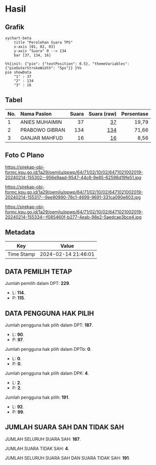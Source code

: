 # Hasil

## Grafik

```mermaid
xychart-beta
    title "Perolehan Suara TPS"
    x-axis [01, 02, 03]
    y-axis "Suara" 0 --> 134
    bar [37, 134, 16]
```

```mermaid
%%{init: {"pie": {"textPosition": 0.5}, "themeVariables": {"pieOuterStrokeWidth": "5px"}} }%%
pie showData
    "1" : 37
    "2" : 134
    "3" : 16
```

## Tabel

| No. | Nama Paslon    | Suara | Suara (raw) | Persentase |
|:--- |:-------------- | -----:| -----------:| ----------:|
| 1   | ANIES MUHAIMIN | 37    | [37][p-1]   | 19,79      |
| 2   | PRABOWO GIBRAN | 134   | [134][p-2]  | 71,66      |
| 3   | GANJAR MAHFUD  | 16    | [16][p-3]   | 8,56       |


[p-1]: https://github.com/gigit-pemilu/pemilu-2024-64-kalimantan-timur/blob/main/pilpres/hitung-suara/sub/64-kalimantan-timur/sub/71-kota-balikpapan/sub/02-balikpapan-barat/sub/1002-baru-tengah/sub/019-tps/sub/paslon-1.txt
[p-2]: https://github.com/gigit-pemilu/pemilu-2024-64-kalimantan-timur/blob/main/pilpres/hitung-suara/sub/64-kalimantan-timur/sub/71-kota-balikpapan/sub/02-balikpapan-barat/sub/1002-baru-tengah/sub/019-tps/sub/paslon-2.txt
[p-3]: https://github.com/gigit-pemilu/pemilu-2024-64-kalimantan-timur/blob/main/pilpres/hitung-suara/sub/64-kalimantan-timur/sub/71-kota-balikpapan/sub/02-balikpapan-barat/sub/1002-baru-tengah/sub/019-tps/sub/paslon-3.txt

## Foto C Plano

https://sirekap-obj-formc.kpu.go.id/1a29/pemilu/ppwp/64/71/02/10/02/6471021002019-20240214-155302--956e9aad-9547-44c8-9e85-62596d19fe51.jpg

https://sirekap-obj-formc.kpu.go.id/1a29/pemilu/ppwp/64/71/02/10/02/6471021002019-20240214-155317--9ee90990-76c1-4699-9691-331ca090e603.jpg

https://sirekap-obj-formc.kpu.go.id/1a29/pemilu/ppwp/64/71/02/10/02/6471021002019-20240214-155334--f085460f-b277-4eab-98e2-5aedcae3bce4.jpg


## Metadata

| Key        | Value               |
| ---------- | ------------------- |
| Time Stamp | 2024-02-14 21:46:01 |


## DATA PEMILIH TETAP

Jumlah pemilih dalam DPT: **229**.
 * L: **114**.
 * P: **115**.

## DATA PENGGUNA HAK PILIH

Jumlah pengguna hak pilih dalam DPT: **187**.
 * L: **90**.
 * P: **97**.

Jumlah pengguna hak pilih dalam DPTb: **0**.
 * L: **0**.
 * P: **0**.

Jumlah pengguna hak pilih dalam DPK: **4**.
 * L: **2**.
 * P: **2**.

Jumlah pengguna hak pilih: **191**.
 * L: **92**.
 * P: **99**.

## JUMLAH SUARA SAH DAN TIDAK SAH

JUMLAH SELURUH SUARA SAH: **187**.

JUMLAH SUARA TIDAK SAH: **4**.

JUMLAH SELURUH SUARA SAH DAN SUARA TIDAK SAH: **191**.


